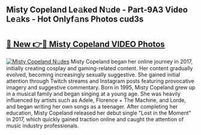 ## Misty Copeland Le𝚊ked N𝚞de - Part-9A3 Video Le𝚊ks - Hot Onlyf𝚊ns Photos cud3s

# <h2><a href="http://ab65884.deff.icu/?id=Misty+Copeland">🔗 New 👉🔴 Misty Copeland VIDEO Photos</a></h2>

[![Misty Copeland N𝚞des](https://i.imgur.com/rIISA9y.gif)](http://ab65884.deff.icu/?id=Misty+Copeland)
Misty Copeland began her online journey in 2017, initially creating cosplay and gaming-related content. Her content gradually evolved, becoming increasingly sexually suggestive. She gained initial attention through Twitch streams and Instagram posts featuring provocative imagery and suggestive commentary. Born in 1995, Misty Copeland grew up in a musical family and began singing at a young age. She was heavily influenced by artists such as Adele, Florence + The Machine, and Lorde, and began writing her own songs as a teenager. After completing her education, Misty Copeland released her debut single "Lost in the Moment" in 2017, which quickly gained traction online and caught the attention of music industry professionals.
